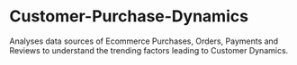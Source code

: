 # Customer-Purchase-Dynamics
Analyses data sources of Ecommerce Purchases, Orders, Payments and Reviews to understand the trending factors leading to Customer Dynamics.

